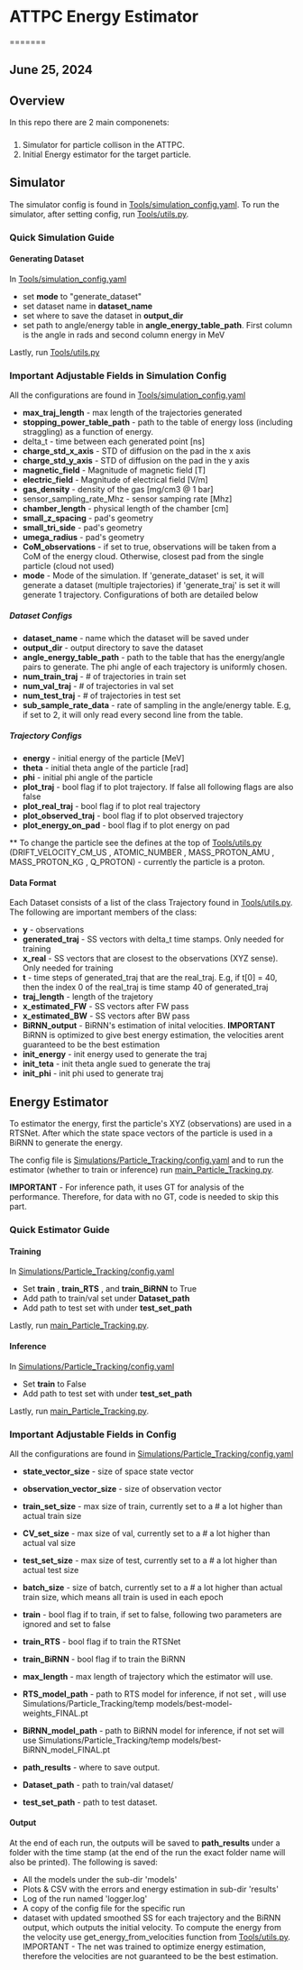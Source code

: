 # ATTPC Energy Estimator

=======
## June 25, 2024


## Overview
In this repo there are 2 main componenets:
###
1) Simulator for particle collison in the ATTPC.
2) Initial Energy estimator for the target particle.


## Simulator
The simulator config is found in [Tools/simulation_config.yaml](Tools/simulation_config.yaml). To run the simulator, after setting config, run [Tools/utils.py](Tools/utils.py).


### Quick Simulation Guide

#### Generating Dataset
In [Tools/simulation_config.yaml](Tools/simulation_config.yaml)
* set **mode** to "generate_dataset"
* set dataset name in **dataset_name**
* set where to save the dataset in **output_dir**
* set path to angle/energy table in **angle_energy_table_path**. First column is the angle in rads and second column energy in MeV

Lastly, run [Tools/utils.py](Tools/utils.py)



### Important Adjustable Fields in Simulation Config

All the configurations are found in [Tools/simulation_config.yaml](Tools/simulation_config.yaml)
* **max_traj_length** - max length of the trajectories generated
* **stopping_power_table_path** - path to the table of energy loss (including straggling) as a function of energy.
* delta_t - time between each generated point [ns]
* **charge_std_x_axis** - STD of diffusion on the pad in the x axis
* **charge_std_y_axis** - STD of diffusion on the pad in the y axis
* **magnetic_field** - Magnitude of magnetic field [T]
* **electric_field** - Magnitude of electrical field [V/m]
* **gas_density** - density of the gas [mg/cm3 @ 1 bar]
* sensor_sampling_rate_Mhz - sensor samping rate [Mhz]
* **chamber_length** - physical length of the chamber [cm]
* **small_z_spacing** - pad's geometry
* **small_tri_side** - pad's geometry
* **umega_radius** - pad's geometry
* **CoM_observations** - if set to true, observations will be taken from a CoM of the energy cloud. Otherwise, closest pad from the single particle (cloud not used)
* **mode** - Mode of the simulation. If 'generate_dataset' is set, it will generate a dataset (multiple trajectories) if 'generate_traj' is set it will generate 1 trajectory. Configurations of both are detailed below

##### Dataset Configs
* **dataset_name** - name which the dataset will be saved under
* **output_dir** - output directory to save the dataset
* **angle_energy_table_path** - path to the table that has the energy/angle pairs to generate. The phi angle of each trajectory is uniformly chosen.
* **num_train_traj** - # of trajectories in train set
* **num_val_traj** - # of trajectories in val set
* **num_test_traj** - # of trajectories in test set
* **sub_sample_rate_data** - rate of sampling in the angle/energy table. E.g, if set to 2, it will only read every second line from the table.

##### Trajectory Configs
* **energy** - initial energy of the particle [MeV]
* **theta** - initial theta angle of the particle [rad]
* **phi** - initial phi angle of the particle
* **plot_traj** - bool flag if to plot trajectory. If false all following flags are also false
* **plot_real_traj** - bool flag if to plot real trajectory
* **plot_observed_traj** - bool flag if to plot observed trajectory
* **plot_energy_on_pad** - bool flag if to plot energy on pad

** To change the particle see the defines at the top of [Tools/utils.py](Tools/utils.py) (DRIFT_VELOCITY_CM_US , ATOMIC_NUMBER , MASS_PROTON_AMU , MASS_PROTON_KG , Q_PROTON) - currently the particle is a proton.


#### Data Format
Each Dataset consists of a list of the class Trajectory found in [Tools/utils.py](Tools/utils.py). The following are important members of the class:
* **y** - observations
* **generated_traj** - SS vectors with delta_t time stamps. Only needed for training
* **x_real** - SS vectors that are closest to the observations (XYZ sense). Only needed for training
* **t** - time steps of generated_traj that are the real_traj. E.g, if t[0] = 40, then the index 0 of the real_traj is time stamp 40 of generated_traj
* **traj_length** - length of the trajetory
* **x_estimated_FW** - SS vectors after FW pass
* **x_estimated_BW** - SS vectors after BW pass
* **BiRNN_output** - BiRNN's estimation of inital velocities. **IMPORTANT** BiRNN is optimized to give best energy estimation, the velocities arent guaranteed to be the best estimation
* **init_energy** - init energy used to generate the traj
* **init_teta** - init theta angle sued to generate the traj
* **init_phi** - init phi used to generate traj

## Energy Estimator
To estimator the energy, first the particle's XYZ (observations) are used in a RTSNet. After which the state space vectors of the particle is used in a BiRNN to generate the energy.

The config file is [Simulations/Particle_Tracking/config.yaml](Simulations/Particle_Tracking/config.yaml) and to run the estimator (whether to train or inference) run [main_Particle_Tracking.py](main_Particle_Tracking.py).

**IMPORTANT** - For inference path, it uses GT for analysis of the performance. Therefore, for data with no GT, code is needed to skip this part.


### Quick Estimator Guide

#### Training
In [Simulations/Particle_Tracking/config.yaml](Simulations/Particle_Tracking/config.yaml)
* Set **train** , **train_RTS** , and **train_BiRNN** to True 
* Add path to train/val set under  **Dataset_path** 
* Add path to test set with under **test_set_path**

Lastly, run [main_Particle_Tracking.py](main_Particle_Tracking.py).

#### Inference 
In [Simulations/Particle_Tracking/config.yaml](Simulations/Particle_Tracking/config.yaml)
* Set **train** to False
* Add path to test set with under **test_set_path**

Lastly, run [main_Particle_Tracking.py](main_Particle_Tracking.py).

### Important Adjustable Fields in Config 
All the configurations are found in [Simulations/Particle_Tracking/config.yaml](Simulations/Particle_Tracking/config.yaml)
* **state_vector_size** - size of space state vector
* **observation_vector_size** - size of observation vector
* **train_set_size** - max size of train, currently set to a # a lot higher than actual train size
* **CV_set_size** - max size of val, currently set to a # a lot higher than actual val size
* **test_set_size** - max size of test, currently set to a # a lot higher than actual test size
* **batch_size** - size of batch, currently set to a # a lot higher than actual train size, which means all train is used in each epoch
* **train** - bool flag if to train, if set to false, following two parameters are ignored and set to false
* **train_RTS** - bool flag if to train the RTSNet
* **train_BiRNN** - bool flag if to train the BiRNN
* **max_length** - max length of trajectory which the estimator will use.
* **RTS_model_path** - path to RTS model for inference, if not set , will use  Simulations/Particle_Tracking/temp models/best-model-weights_FINAL.pt
* **BiRNN_model_path** - path to BiRNN model for inference, if not set will use Simulations/Particle_Tracking/temp models/best-BiRNN_model_FINAL.pt

* **path_results** - where to save output.
* **Dataset_path** - path to train/val dataset/
* **test_set_path** - path to test dataset.

#### Output
At the end of each run, the outputs will be saved to **path_results** under a folder with the time stamp (at the end of the run the exact folder name will also be printed). The following is saved:
* All the models under the sub-dir 'models'
* Plots & CSV with the errors and energy estimation in sub-dir 'results'
* Log of the run named 'logger.log'
* A copy of the config file for the specific run
* dataset with updated smoothed SS for each trajectory and the BiRNN output, which outputs the initial velocity. To compute the energy from the velocity use get_energy_from_velocities function from [Tools/utils.py](Tools/utils.py). IMPORTANT - The net was trained to optimize energy estimation, therefore the velocities are not guaranteed to be the best estimation.






